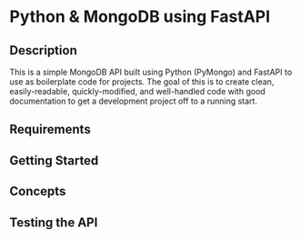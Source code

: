 # Python & MongoDB using FastAPI
## Description
This is a simple MongoDB API built using Python (PyMongo) and FastAPI to use as boilerplate code for projects.  The goal of this is to create clean, easily-readable, quickly-modified, and well-handled code with good documentation to get a development project off to a running start.
## Requirements
## Getting Started
## Concepts
## Testing the API
